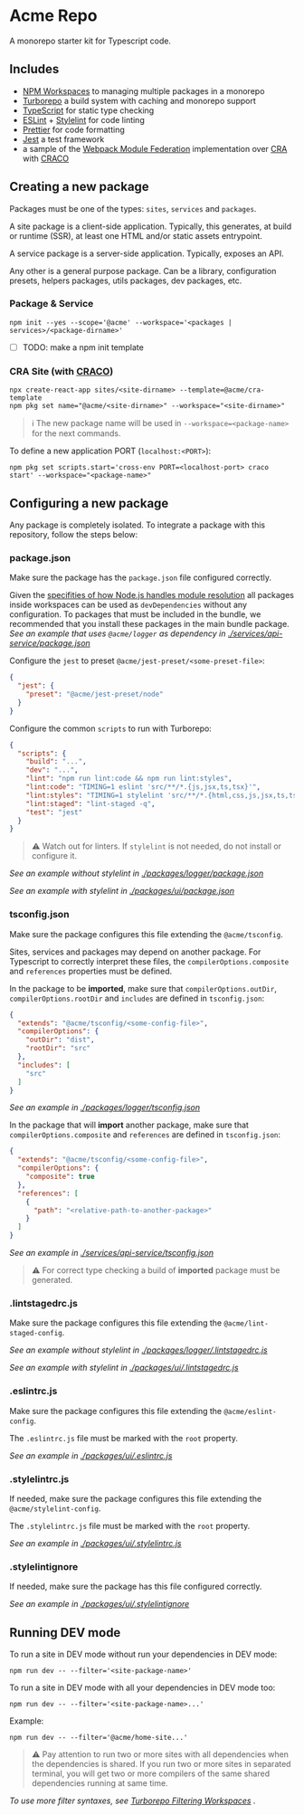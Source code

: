 # Acme Repo

A monorepo starter kit for Typescript code.

## Includes

- [NPM Workspaces](https://docs.npmjs.com/cli/v9/using-npm/workspaces) to
  managing multiple packages in a monorepo
- [Turborepo](https://turbo.build/repo/) a build system with caching and
  monorepo support
- [TypeScript](https://www.typescriptlang.org/) for static type checking
- [ESLint](https://eslint.org/) + [Stylelint](https://stylelint.io/) for code
  linting
- [Prettier](https://prettier.io) for code formatting
- [Jest](https://jestjs.io) a test framework
- a sample of the
  [Webpack Module Federation](https://webpack.js.org/concepts/module-federation/)
  implementation over [CRA](https://create-react-app.dev/) with
  [CRACO](https://craco.js.org/)

## Creating a new package

Packages must be one of the types: `sites`, `services` and `packages`.

A site package is a client-side application. Typically, this generates, at
build or runtime (SSR), at least one HTML and/or static assets entrypoint.

A service package is a server-side application. Typically, exposes an API.

Any other is a general purpose package. Can be a library,
configuration presets, helpers packages, utils packages, dev packages, etc.

### Package & Service

```shell
npm init --yes --scope='@acme' --workspace='<packages | services>/<package-dirname>'
```

- [ ] TODO: make a npm init template

### CRA Site (with [CRACO](https://craco.js.org/))

```shell
npx create-react-app sites/<site-dirname> --template=@acme/cra-template
npm pkg set name="@acme/<site-dirname>" --workspace="<site-dirname>"
```

> :information_source: The new package name will be used in
> `--workspace=<package-name>` for the next commands.

To define a new application PORT (`localhost:<PORT>`):

```shell
npm pkg set scripts.start='cross-env PORT=<localhost-port> craco start' --workspace="<package-name>"
```

## Configuring a new package

Any package is completely isolated. To integrate a package with this repository,
follow the steps below:

### package.json

Make sure the package has the `package.json` file configured correctly.

Given the
[specifities of how Node.js handles module resolution](https://nodejs.org/dist/latest-v14.x/docs/api/modules.html#modules_all_together)
all packages inside workspaces can be used as `devDependencies` without
any configuration. To packages that must be included in the bundle, we
recommended that you install these packages in the main bundle package. _See an
example that uses `@acme/logger` as dependency in
[./services/api-service/package.json](./services/api-service/package.json)_

Configure the `jest` to preset `@acme/jest-preset/<some-preset-file>`:

```json
{
  "jest": {
    "preset": "@acme/jest-preset/node"
  }
}
```

Configure the common `scripts` to run with Turborepo:

```json
{
  "scripts": {
    "build": "...",
    "dev": "...",
    "lint": "npm run lint:code && npm run lint:styles",
    "lint:code": "TIMING=1 eslint 'src/**/*.{js,jsx,ts,tsx}'",
    "lint:styles": "TIMING=1 stylelint 'src/**/*.{html,css,js,jsx,ts,tsx}'",
    "lint:staged": "lint-staged -q",
    "test": "jest"
  }
}
```

> :warning: Watch out for linters. If `stylelint` is not needed, do not
> install or configure it.

_See an example without stylelint in
[./packages/logger/package.json](./packages/logger/package.json)_

_See an example with stylelint in
[./packages/ui/package.json](./packages/ui/package.json)_

### tsconfig.json

Make sure the package configures this file extending the `@acme/tsconfig`.

Sites, services and packages may depend on another package. For Typescript
to correctly interpret these files, the `compilerOptions.composite` and
`references` properties must be defined.

In the package to be **imported**, make sure that `compilerOptions.outDir`,
`compilerOptions.rootDir` and `includes` are defined in `tsconfig.json`:

```json
{
  "extends": "@acme/tsconfig/<some-config-file>",
  "compilerOptions": {
    "outDir": "dist",
    "rootDir": "src"
  },
  "includes": [
    "src"
  ]
}
```

_See an example in
[./packages/logger/tsconfig.json](./packages/logger/tsconfig.json)_

In the package that will **import** another package, make sure that
`compilerOptions.composite` and `references` are defined in `tsconfig.json`:

```json
{
  "extends": "@acme/tsconfig/<some-config-file>",
  "compilerOptions": {
    "composite": true
  },
  "references": [
    {
      "path": "<relative-path-to-another-package>"
    }
  ]
}
```

_See an example in
[./services/api-service/tsconfig.json](./services/api-service/tsconfig.json)_

> :warning: For correct type checking a build of **imported** package must be
> generated.

### .lintstagedrc.js

Make sure the package configures this file extending the
`@acme/lint-staged-config`.

_See an example without stylelint in
[./packages/logger/.lintstagedrc.js](./packages/logger/.lintstagedrc.js)_

_See an example with stylelint in
[./packages/ui/.lintstagedrc.js](./packages/ui/.lintstagedrc.js)_

### .eslintrc.js

Make sure the package configures this file extending the `@acme/eslint-config`.

The `.eslintrc.js` file must be marked with the `root` property.

_See an example in
[./packages/ui/.eslintrc.js](./packages/ui/.eslintrc.js)_

### .stylelintrc.js

If needed, make sure the package configures this file extending the
`@acme/stylelint-config`.

The `.stylelintrc.js` file must be marked with the `root` property.

_See an example in
[./packages/ui/.stylelintrc.js](./packages/ui/.stylelintrc.js)_

### .stylelintignore

If needed, make sure the package has this file configured correctly.

_See an example in
[./packages/ui/.stylelintignore](./packages/ui/.stylelintignore)_

## Running DEV mode

To run a site in DEV mode without run your dependencies in DEV mode:

```shell
npm run dev -- --filter='<site-package-name>'
```

To run a site in DEV mode with all your dependencies in DEV mode too:

```shell
npm run dev -- --filter='<site-package-name>...'
```

Example:

```shell
npm run dev -- --filter='@acme/home-site...'
```

> :warning: Pay attention to run two or more sites with all dependencies when
> the dependencies is shared. If you run two or more sites in separated
> terminal, you will get two or more compilers of the same shared dependencies
> running at same time.

_To use more filter syntaxes, see
[Turborepo Filtering Workspaces](https://turbo.build/repo/docs/core-concepts/monorepos/filtering)
._
